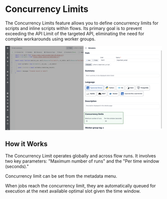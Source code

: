 # Concurrency Limits

The Concurrency Limits feature allows you to define concurrency limits for scripts and inline scripts within flows. Its primary goal is to prevent exceeding the API Limit of the targeted API, eliminating the need for complex workarounds using worker groups.

![Concurrency Limit](../../assets/code_editor/concurrency_limit.png)

## How it Works

The Concurrency Limit operates globally and across flow runs. It involves two key parameters: "Maximum number of runs" and the "Per time window (seconds)."

Concurrency limit can be set from the metadata menu.

When jobs reach the concurrency limit, they are automatically queued for execution at the next available optimal slot given the time window.